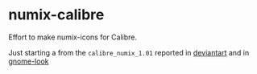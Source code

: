 # numix-calibre

Effort to make numix-icons for Calibre.

Just starting a from the ``calibre_numix_1.01`` reported in [deviantart](http://numixcalibre.deviantart.com/art/Numix-theme-for-calibre-1-01-502183176) and in [gnome-look](https://www.gnome-look.org/content/show.php?content=168291)
